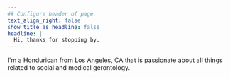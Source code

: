 ```yaml
---
## Configure header of page
text_align_right: false
show_title_as_headline: false
headline: |
  Hi, thanks for stopping by. 
---
```


<!-- this is a subheadline -->
I'm a Hondurican from Los Angeles, CA that is passionate about all things related to social and medical gerontology. 

